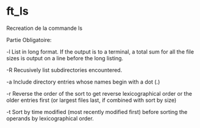 # ft_ls


Recreation de la commande ls

Partie Obligatoire:

-l	List in long format. If the output is to a terminal, a total sum for
	all the file sizes is output on a line before the long listing.

-R	Recusively list subdirectories encountered.

-a	Include directory entries whose names begin with a dot (.)

-r	Reverse the order of the sort to get reverse lexicographical order or the
	older entries first (or largest files last, if combined with sort by size)

-t	Sort by time modified (most recently modified first) before sorting the
	operands by lexicographical order.
